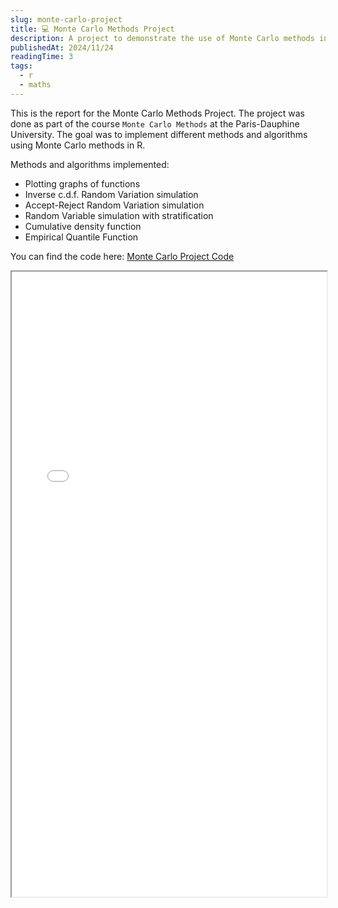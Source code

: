 ```yaml
---
slug: monte-carlo-project
title: 💻 Monte Carlo Methods Project
description: A project to demonstrate the use of Monte Carlo methods in R.
publishedAt: 2024/11/24
readingTime: 3
tags:
  - r
  - maths
---
```


This is the report for the Monte Carlo Methods Project. The project was done as part of the course `Monte Carlo Methods` at the Paris-Dauphine University. The goal was to implement different methods and algorithms using Monte Carlo methods in R.

Methods and algorithms implemented:
- Plotting graphs of functions
- Inverse c.d.f. Random Variation simulation
- Accept-Reject Random Variation simulation
- Random Variable simulation with stratification
- Cumulative density function
- Empirical Quantile Function

You can find the code here: [Monte Carlo Project Code](https://go.arthurdanjou.fr/monte-carlo-code)

<iframe src="/projects/monte-carlo-project/Report.pdf" width="100%" height="1000px">
</iframe>

